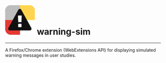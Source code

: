 # ![icon](icons/icon-96.png) warning-sim
---

A Firefox/Chrome extension (WebExtensions API) for displaying simulated warning messages in user studies.
